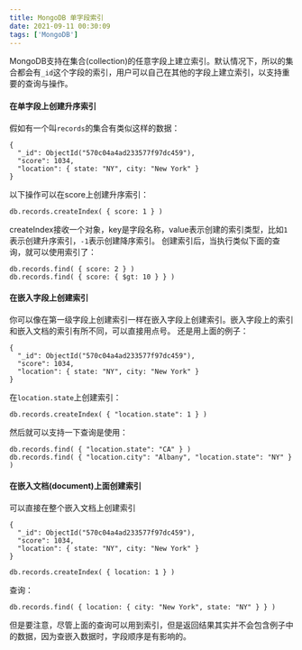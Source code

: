 ```yaml
---
title: MongoDB 单字段索引
date: 2021-09-11 00:30:09
tags: ['MongoDB']
---
```

MongoDB支持在集合(collection)的任意字段上建立索引。默认情况下，所以的集合都会有`_id`这个字段的索引，用户可以自己在其他的字段上建立索引，以支持重要的查询与操作。
#### 在单字段上创建升序索引
假如有一个叫`records`的集合有类似这样的数据：
```
{
  "_id": ObjectId("570c04a4ad233577f97dc459"),
  "score": 1034,
  "location": { state: "NY", city: "New York" }
}
```
以下操作可以在score上创建升序索引：
```
db.records.createIndex( { score: 1 } )
```
createIndex接收一个对象，key是字段名称，value表示创建的索引类型，比如`1`表示创建升序索引，`-1`表示创建降序索引。
创建索引后，当执行类似下面的查询，就可以使用索引了：
```
db.records.find( { score: 2 } )
db.records.find( { score: { $gt: 10 } } )
```
#### 在嵌入字段上创建索引
你可以像在第一级字段上创建索引一样在嵌入字段上创建索引。嵌入字段上的索引和嵌入文档的索引有所不同，可以直接用点号。
还是用上面的例子：
```
{
  "_id": ObjectId("570c04a4ad233577f97dc459"),
  "score": 1034,
  "location": { state: "NY", city: "New York" }
}
```
在`location.state`上创建索引：
```
db.records.createIndex( { "location.state": 1 } )
```
然后就可以支持一下查询是使用：
```
db.records.find( { "location.state": "CA" } )
db.records.find( { "location.city": "Albany", "location.state": "NY" } )
```
#### 在嵌入文档(document)上面创建索引
可以直接在整个嵌入文档上创建索引
```
{
  "_id": ObjectId("570c04a4ad233577f97dc459"),
  "score": 1034,
  "location": { state: "NY", city: "New York" }
}

db.records.createIndex( { location: 1 } )
```
查询：
```
db.records.find( { location: { city: "New York", state: "NY" } } )
```
但是要注意，尽管上面的查询可以用到索引，但是返回结果其实并不会包含例子中的数据，因为查嵌入数据时，字段顺序是有影响的。


